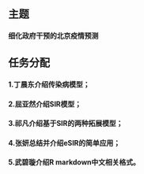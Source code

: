 ## 主题

#### 细化政府干预的北京疫情预测

## 任务分配

 #### 1.丁晨东介绍传染病模型；

 #### 2.屈亚然介绍SIR模型；

 #### 3.祁凡介绍基于SIR的两种拓展模型；

 #### 4.张妍总结并介绍eSIR的简单应用；

 #### 5.武碧璇介绍R markdown中文相关格式。


